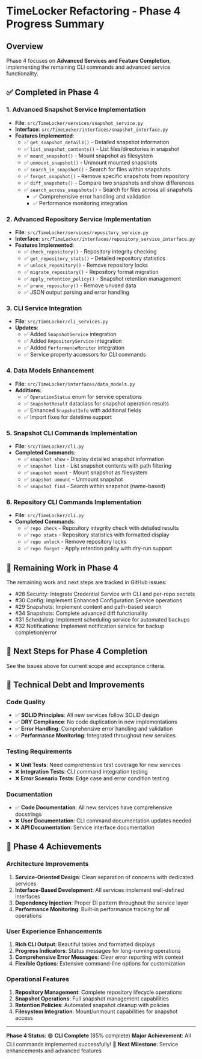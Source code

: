 # TimeLocker Refactoring - Phase 4 Progress Summary

## Overview

Phase 4 focuses on **Advanced Services and Feature Completion**, implementing the remaining CLI commands and advanced service functionality.

## ✅ Completed in Phase 4

### 1. **Advanced Snapshot Service Implementation**

- **File**: `src/TimeLocker/services/snapshot_service.py`
- **Interface**: `src/TimeLocker/interfaces/snapshot_interface.py`
- **Features Implemented**:
    - ✅ `get_snapshot_details()` - Detailed snapshot information
    - ✅ `list_snapshot_contents()` - List files/directories in snapshot
    - ✅ `mount_snapshot()` - Mount snapshot as filesystem
    - ✅ `unmount_snapshot()` - Unmount mounted snapshots
    - ✅ `search_in_snapshot()` - Search for files within snapshots
    - ✅ `forget_snapshot()` - Remove specific snapshots from repository
    - ✅ `diff_snapshots()` - Compare two snapshots and show differences
    - ✅ `search_across_snapshots()` - Search for files across all snapshots
        - ✅ Comprehensive error handling and validation
        - ✅ Performance monitoring integration

### 2. **Advanced Repository Service Implementation**

- **File**: `src/TimeLocker/services/repository_service.py`
- **Interface**: `src/TimeLocker/interfaces/repository_service_interface.py`
- **Features Implemented**:
    - ✅ `check_repository()` - Repository integrity checking
    - ✅ `get_repository_stats()` - Detailed repository statistics
    - ✅ `unlock_repository()` - Remove repository locks
    - ✅ `migrate_repository()` - Repository format migration
    - ✅ `apply_retention_policy()` - Snapshot retention management
    - ✅ `prune_repository()` - Remove unused data
    - ✅ JSON output parsing and error handling

### 3. **CLI Service Integration**

- **File**: `src/TimeLocker/cli_services.py`
- **Updates**:
    - ✅ Added `SnapshotService` integration
    - ✅ Added `RepositoryService` integration
    - ✅ Added `PerformanceMonitor` integration
    - ✅ Service property accessors for CLI commands

### 4. **Data Models Enhancement**

- **File**: `src/TimeLocker/interfaces/data_models.py`
- **Additions**:
    - ✅ `OperationStatus` enum for service operations
    - ✅ `SnapshotResult` dataclass for snapshot operation results
    - ✅ Enhanced `SnapshotInfo` with additional fields
    - ✅ Import fixes for datetime support

### 5. **Snapshot CLI Commands Implementation**

- **File**: `src/TimeLocker/cli.py`
- **Completed Commands**:
    - ✅ `snapshot show` - Display detailed snapshot information
    - ✅ `snapshot list` - List snapshot contents with path filtering
    - ✅ `snapshot mount` - Mount snapshot as filesystem
    - ✅ `snapshot umount` - Unmount snapshot
    - ✅ `snapshot find` - Search within snapshot (name-based)

### 6. **Repository CLI Commands Implementation**

- **File**: `src/TimeLocker/cli.py`
- **Completed Commands**:
    - ✅ `repo check` - Repository integrity check with detailed results
    - ✅ `repo stats` - Repository statistics with formatted display
    - ✅ `repo unlock` - Remove repository locks
    - ✅ `repo forget` - Apply retention policy with dry-run support

## 🚧 Remaining Work in Phase 4

The remaining work and next steps are tracked in GitHub issues:

- #28 Security: Integrate Credential Service with CLI and per-repo secrets
- #30 Config: Implement Enhanced Configuration Service operations
- #29 Snapshots: Implement content and path-based search
- #34 Snapshots: Complete advanced diff functionality
- #31 Scheduling: Implement scheduling service for automated backups
- #32 Notifications: Implement notification service for backup completion/error

## 🎯 Next Steps for Phase 4 Completion

See the issues above for current scope and acceptance criteria.

## 🔧 Technical Debt and Improvements

### Code Quality

- ✅ **SOLID Principles**: All new services follow SOLID design
- ✅ **DRY Compliance**: No code duplication in new implementations
- ✅ **Error Handling**: Comprehensive error handling and validation
- ✅ **Performance Monitoring**: Integrated throughout new services

### Testing Requirements

- ❌ **Unit Tests**: Need comprehensive test coverage for new services
- ❌ **Integration Tests**: CLI command integration testing
- ❌ **Error Scenario Tests**: Edge case and error condition testing

### Documentation

- ✅ **Code Documentation**: All new services have comprehensive docstrings
- ❌ **User Documentation**: CLI command documentation updates needed
- ❌ **API Documentation**: Service interface documentation

## 🎉 Phase 4 Achievements

### Architecture Improvements

1. **Service-Oriented Design**: Clean separation of concerns with dedicated services
2. **Interface-Based Development**: All services implement well-defined interfaces
3. **Dependency Injection**: Proper DI pattern throughout the service layer
4. **Performance Monitoring**: Built-in performance tracking for all operations

### User Experience Enhancements

1. **Rich CLI Output**: Beautiful tables and formatted displays
2. **Progress Indicators**: Status messages for long-running operations
3. **Comprehensive Error Messages**: Clear error reporting with context
4. **Flexible Options**: Extensive command-line options for customization

### Operational Features

1. **Repository Management**: Complete repository lifecycle operations
2. **Snapshot Operations**: Full snapshot management capabilities
3. **Retention Policies**: Automated snapshot cleanup with policies
4. **Filesystem Integration**: Mount/unmount capabilities for snapshot access

---

**Phase 4 Status**: 🟢 **CLI Complete** (85% complete)
**Major Achievement**: All CLI commands implemented successfully! 🎉
**Next Milestone**: Service enhancements and advanced features
